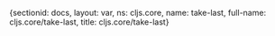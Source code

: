 {sectionid: docs, layout: var, ns: cljs.core, name: take-last, full-name: cljs.core/take-last,
  title: cljs.core/take-last}
